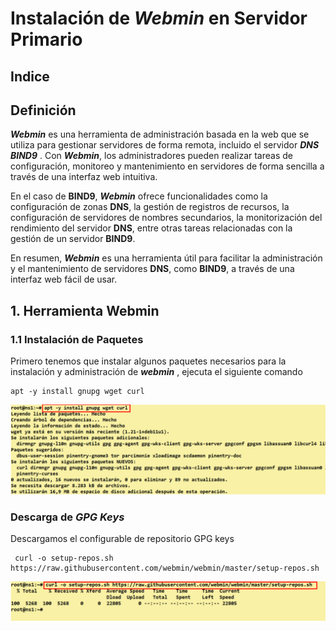 # Instalación de ***Webmin*** en Servidor Primario

## Indice 

## Definición

***Webmin*** es una herramienta de administración basada en la web que se utiliza para gestionar servidores de forma remota, incluido el servidor ***DNS BIND9*** . Con ***Webmin***, los administradores pueden realizar tareas de configuración, monitoreo y mantenimiento en servidores de forma sencilla a través de una interfaz web intuitiva.

En el caso de **BIND9**, ***Webmin*** ofrece funcionalidades como la configuración de zonas **DNS**, la gestión de registros de recursos, la configuración de servidores de nombres secundarios, la monitorización del rendimiento del servidor **DNS**, entre otras tareas relacionadas con la gestión de un servidor **BIND9**.

En resumen, ***Webmin*** es una herramienta útil para facilitar la administración y el mantenimiento de servidores **DNS**, como **BIND9**, a través de una interfaz web fácil de usar.

## 1.  Herramienta Webmin

### 1.1 Instalación de Paquetes 

Primero tenemos que instalar algunos paquetes necesarios para la instalación y administración de ***webmin*** , ejecuta el siguiente comando 

~~~
apt -y install gnupg wget curl
~~~

![Instalación de Paquetes](./img/bind9_webmin/1_install_paquestes_necesarios.png)


### Descarga de ***GPG Keys***

Descargamos el configurable de repositorio GPG keys

~~~
 curl -o setup-repos.sh https://raw.githubusercontent.com/webmin/webmin/master/setup-repos.sh
~~~

![Descarga de GPG Keys](./img/bind9_webmin/2_descarga_keys_curl.png)
